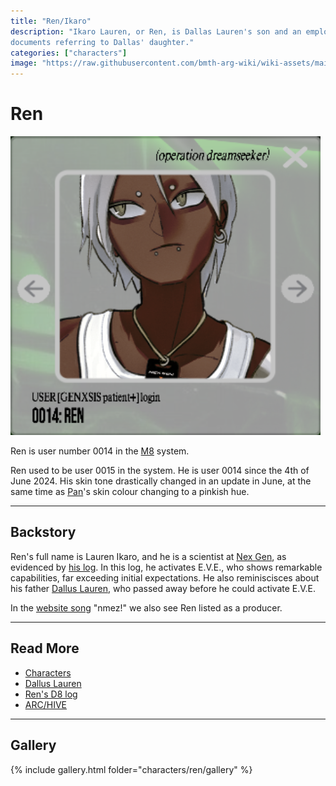 ```yaml
---
title: "Ren/Ikaro"
description: "Ikaro Lauren, or Ren, is Dallas Lauren's son and an employee at Nex Gen. Ren is a trans man and could therefore still be the subject of 
documents referring to Dallas' daughter."
categories: ["characters"]
image: "https://raw.githubusercontent.com/bmth-arg-wiki/wiki-assets/main/characters/ren/14ren.png"
---
```

# Ren

![Ren's avatar](https://raw.githubusercontent.com/bmth-arg-wiki/wiki-assets/main/characters/ren/14ren.png)

Ren is user number 0014 in the [M8](../webpage) system.

Ren used to be user 0015 in the system. He is user 0014 since the 4th of June 2024.
His skin tone drastically changed in an update in June, at the same time as [Pan](pan)'s
skin colour changing to a pinkish hue.

***

## Backstory

Ren's full name is Lauren Ikaro, and he is a scientist at [Nex Gen](../lore/nex-gen-corporation), 
as evidenced by [his log](../for-sof/lauren_d8_log). In this log, he activates E.V.E., 
who shows remarkable capabilities, far exceeding initial expectations. He also reminiscisces 
about his father [Dallus Lauren](dallus-lauren), who passed away before he 
could activate E.V.E.

In the [website song](../music/website-songs) "nmez!" we also see Ren listed as a producer.

***

## Read More

- [Characters](../characters)
- [Dallus Lauren](dallus-lauren)
- [Ren's D8 log](../for-sof/lauren_d8_log)
- [ARC/HIVE](../lore/archive)

*** 

## Gallery

{% include gallery.html folder="characters/ren/gallery" %}